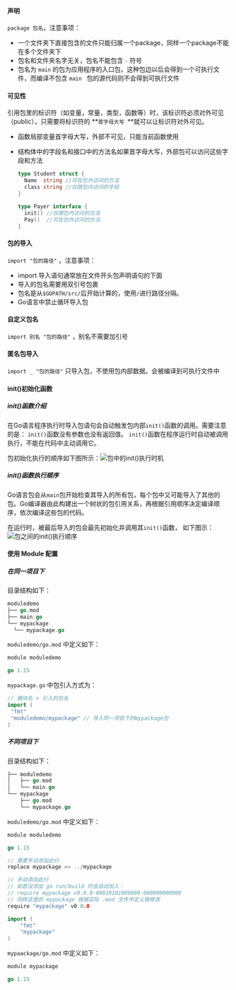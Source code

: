 

#### 声明

`package 包名`，注意事项：

* 一个文件夹下直接包含的文件只能归属一个package，同样一个package不能在多个文件夹下
* 包名和文件夹名字无关，包名不能包含 `-` 符号
* 包名为 `main` 的包为应用程序的入口包，这种包边以后会得到一个可执行文件，而编译不包含 `main ` 包的源代码则不会得到可执行文件

#### 可见性

引用包里的标识符（如变量，常量，类型，函数等）时，该标识符必须对外可见（public），只需要将标识符的 **`首字母大写 `**就可以让标识符对外可见。

* 函数局部变量首字母大写，外部不可见，只能当前函数使用

* 结构体中的字段名和接口中的方法名如果首字母大写，外部包可以访问这些字段和方法

  ```go
  type Student struct {
  	Name  string //可在包外访问的方法
  	class string //仅限包内访问的字段
  }
  
  type Payer interface {
  	init() //仅限包内访问的方法
  	Pay()  //可在包外访问的方法
  }
  ```

#### 包的导入

`import "包的路径"` ，注意事项：

* import 导入语句通常放在文件开头包声明语句的下面
* 导入的包名需要用双引号包裹
* 包名是从`$GOPATH/src/`后开始计算的，使用`/`进行路径分隔。
* Go语言中禁止循环导入包

#### 自定义包名

`import 别名 "包的路径"` ，别名不需要加引号

#### 匿名包导入

`import _ "包的路径"` 只导入包，不使用包内部数据。会被编译到可执行文件中

#### init()初始化函数

##### init()函数介绍

在Go语言程序执行时导入包语句会自动触发包内部`init()`函数的调用。需要注意的是： `init()`函数没有参数也没有返回值。 `init()`函数在程序运行时自动被调用执行，不能在代码中主动调用它。

包初始化执行的顺序如下图所示：![包中的init()执行时机](https://www.liwenzhou.com/images/Go/package/init01.png)

##### init()函数执行顺序

Go语言包会从`main`包开始检查其导入的所有包，每个包中又可能导入了其他的包。Go编译器由此构建出一个树状的包引用关系，再根据引用顺序决定编译顺序，依次编译这些包的代码。

在运行时，被最后导入的包会最先初始化并调用其`init()`函数， 如下图示：![包之间的init()执行顺序](https://www.liwenzhou.com/images/Go/package/init02.png)

#### 使用 Module 配置

##### 在同一项目下

目录结构如下：

```go
moduledemo
├── go.mod
├── main.go
└── mypackage
  └── mypackage.go
```

`moduledemo/go.mod` 中定义如下：

```go
module moduledemo

go 1.15
```

`mypackage.go` 中包引入方式为：

```go
// 模块名 + 引入的包名
import (
 "fmt"
 "moduledemo/mypackage" // 导入同一项目下的mypackage包
)
```

##### 不同项目下

目录结构如下：

```go
├── moduledemo
│   ├── go.mod
│   └── main.go
└── mypackage
    ├── go.mod
    └── mypackage.go
```

`moduledemo/go.mod` 中定义如下：

```go
module moduledemo

go 1.15

// 需要手动添加此行
replace mypackage => ../mypackage 

// 手动添加此行
// 如若没添加 go run/build 时会自动加入：
// require mypackage v0.0.0-00010101000000-000000000000
// 同样这里的 mypackage 根据实际 .mod 文件中定义做修改
require "mypackage" v0.0.0
```

```go
import (
	"fmt"
	"mypackage"
)
```

`mypaackage/go.mod` 中定义如下：

```go
module mypackage

go 1.15
```



